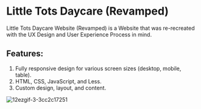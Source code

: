 # Little Tots Daycare (Revamped)

Little Tots Daycare Website (Revamped) is a Website that was re-recreated 
with the UX Design and User Experience Process in mind.

## Features:
1. Fully responsive design for various screen sizes (desktop, mobile, table).
2. HTML, CSS, JavaScript, and Less.
3. Custom design, layout, and content. 


![12ezgif-3-3cc2c17251](https://user-images.githubusercontent.com/40047791/170131750-1825a6b3-471f-43e7-a493-73302da75725.gif)
